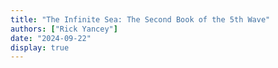 ```yaml
---
title: "The Infinite Sea: The Second Book of the 5th Wave"
authors: ["Rick Yancey"]
date: "2024-09-22"
display: true
---
```


<!-- Your comments or review here -->
